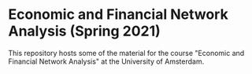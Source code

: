 # Economic and Financial Network Analysis (Spring 2021)

This repository hosts some of the material for the course "Economic and Financial Network Analysis" at the University of Amsterdam.
